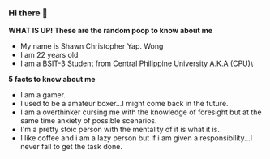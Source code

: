### Hi there 👋
**WHAT IS UP! These are the random poop to know about me**
- My name is Shawn Christopher Yap. Wong
- I am 22 years old
- I am a BSIT-3 Student from Central Philippine University A.K.A (CPU)\

**5 facts to know about me**
- I am a gamer.
- I used to be a amateur boxer...I might come back in the future.
- I am a overthinker cursing me with the knowledge of foresight but at the same time anxiety of possible scenarios.
- I'm a pretty stoic person with the mentality of it is what it is.
- I like coffee and i am a lazy person but if i am given a responsibility...I never fail to get the task done.
<!--
**ShawnWong123/ShawnWong123** is a ✨ _special_ ✨ repository because its `README.md` (this file) appears on your GitHub profile.


-->
